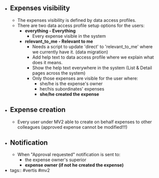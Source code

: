 - ## Expenses visibility
	- The expenses visibility is defined by data access profiles.
	- There are two data access profile setup options for the users:
		- **everything - Everything**
			- Every expense visible in the system
		- **relevant_to_me - Relevant to me**
			- Needs a script to update 'direct' to 'relevant_to_me' where we currently have it. (data migration)
			- Add help text to data access profile where we explain what does it means.
			- Show the help text everywhere in the system (List & Detail pages across the system)
			- Only those expenses are visible for the user where:
				- she/he is the expense's owner
				- her/his subordinates' expenses
				- **she/he created the expense**
- ## Expense creation
	- Every user under MV2 able to create on behalf expenses to other colleagues (approved expense cannot be modified!!!)
- ## Notification
	- When "Approval requested" notification is sent to:
		- the expense owner's superior
		- **expense owner (if not he created the expense)**
- tags:: #vertis #mv2